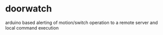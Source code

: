 doorwatch
=========

arduino based alerting of motion/switch operation to a remote server and local command execution